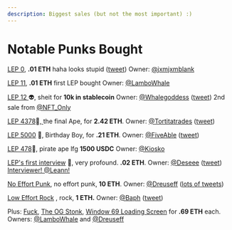 ```yaml
---
description: Biggest sales (but not the most important) :)
---
```


# Notable Punks Bought

[LEP 0](https://opensea.io/assets/0x495f947276749ce646f68ac8c248420045cb7b5e/87198930750286842836902562062466327909054195361095182156017571736294365593601), **.01 ETH** haha looks stupid ([tweet](https://twitter.com/LowEffortPunks/status/1387874216817594375)) Owner: [@jxmjxmblank](https://twitter.com/jxmjxmblank)

[LEP 11](https://opensea.io/assets/ethereum/0x495f947276749ce646f68ac8c248420045cb7b5e/87198930750286842836902562062466327909054195361095182156017571748388993499137), **.01 ETH** first LEP bought Owner:  [@LamboWhale](https://twitter.com/Lambo\_Whale)&#x20;

[LEP 12 ](https://opensea.io/assets/0x495f947276749ce646f68ac8c248420045cb7b5e/87198930750286842836902562062466327909054195361095182156017571749488505126913)👽, sheit for **10k in stablecoin**  Owner: [@Whalegoddess](https://twitter.com/whalegoddess) ([tweet](https://twitter.com/LowEffortPunks/status/1506755636293521421)) 2nd sale from [@NFT\_Only](https://twitter.com/NFT\_Only)

[LEP 4378](https://opensea.io/assets/0x495f947276749ce646f68ac8c248420045cb7b5e/87198930750286842836902562062466327909054195361095182156017576698390341746689)🐒,[ ](https://opensea.io/assets/0x495f947276749ce646f68ac8c248420045cb7b5e/87198930750286842836902562062466327909054195361095182156017576698390341746689)the final Ape, for **2.42 ETH**. Owner: [@Tortitatrades](https://twitter.com/TortitaTrades) ([tweet](https://twitter.com/LowEffortPunks/status/1477056645146587136))

[LEP 5000](https://opensea.io/assets/0x495f947276749ce646f68ac8c248420045cb7b5e/87198930750286842836902562062466327909054195361095182156017577395480713756673) 🎉, Birthday Boy, for **.21 ETH**. Owner: [@FiveAble](https://twitter.com/FiveAble) ([tweet](https://twitter.com/LowEffortPunks/status/1520496384213872640))

[LEP 478](https://opensea.io/assets/ethereum/0x495f947276749ce646f68ac8c248420045cb7b5e/87198930750286842836902562062466327909054195361095182156017572284950667853825)🐒, pirate ape lfg **1500 USDC** Owner: [@Kiosko](https://twitter.com/kiosko\_eth)&#x20;

[LEP's first interview](https://opensea.io/assets/0x495f947276749ce646f68ac8c248420045cb7b5e/87198930750286842836902562062466327909054195361095182156017572041958598115329) 🎤, very profound. **.02 ETH**. Owner: [@Deseee](https://twitter.com/deseee10) ([tweet](https://twitter.com/LowEffortPunks/status/1509671809460981765)) [Interviewer! @Leann!](https://twitter.com/\_leann9109)

[No Effort Punk](https://opensea.io/assets/0x495f947276749ce646f68ac8c248420045cb7b5e/87198930750286842836902562062466327909054195361095182156017572049655179509761), no effort punk, **10 ETH**. Owner: [@Dreuseff](https://twitter.com/Dreuseff) ([lots of tweets](https://twitter.com/search?q=https%3A%2F%2Fopensea.io%2Fassets%2F0x495f947276749ce646f68ac8c248420045cb7b5e%2F87198930750286842836902562062466327909054195361095182156017572049655179509761\&src=typed\_query))

[Low Effort Rock](https://opensea.io/assets/0x495f947276749ce646f68ac8c248420045cb7b5e/87198930750286842836902562062466327909054195361095182156017576067270667403265) , rock, **1 ETH.** Owner: [@Baph](https://twitter.com/baph4236) ([tweet](https://twitter.com/LowEffortPunks/status/1449134032915156992))





Plus: [Fuck](https://opensea.io/assets/0x495f947276749ce646f68ac8c248420045cb7b5e/87198930750286842836902562062466327909054195361095182156017572367414039937025), [The OG Stonk](https://opensea.io/assets/0x495f947276749ce646f68ac8c248420045cb7b5e/87198930750286842836902562062466327909054195361095182156017576551055783624705), [Window 69 Loading Screen](https://opensea.io/assets/0x495f947276749ce646f68ac8c248420045cb7b5e/87198930750286842836902562062466327909054195361095182156017575245935481454593) for **.69 ETH** each. Owners: [@LamboWhale](https://twitter.com/Lambo\_Whale) and [@Dreuseff](https://twitter.com/Dreuseff)&#x20;
